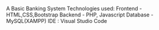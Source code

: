 A Basic Banking System
Technologies used:
Frontend - HTML,CSS,Bootstrap
Backend - PHP, Javascript
Database - MySQL(XAMPP)
IDE : Visual Studio Code

